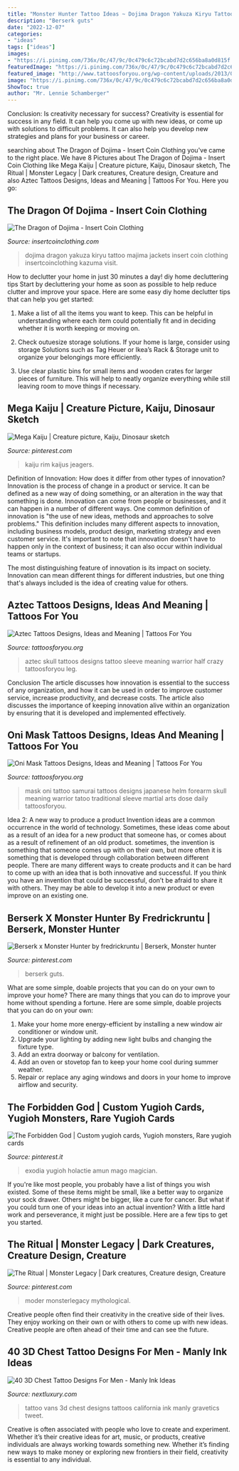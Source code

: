 ```yaml
---
title: "Monster Hunter Tattoo Ideas ~ Dojima Dragon Yakuza Kiryu Tattoo Majima Jackets Insert Coin Clothing Insertcoinclothing Kazuma Visit"
description: "Berserk guts"
date: "2022-12-07"
categories:
- "ideas"
tags: ["ideas"]
images:
- "https://i.pinimg.com/736x/0c/47/9c/0c479c6c72bcabd7d2c656ba8a0d815f.jpg"
featuredImage: "https://i.pinimg.com/736x/0c/47/9c/0c479c6c72bcabd7d2c656ba8a0d815f.jpg"
featured_image: "http://www.tattoosforyou.org/wp-content/uploads/2013/09/Aztec-Skull-Tattoos.jpg"
image: "https://i.pinimg.com/736x/0c/47/9c/0c479c6c72bcabd7d2c656ba8a0d815f.jpg"
ShowToc: true
author: "Mr. Lennie Schamberger"
---
```



Conclusion: Is creativity necessary for success?
Creativity is essential for success in any field. It can help you come up with new ideas, or come up with solutions to difficult problems. It can also help you develop new strategies and plans for your business or career.

	

		
searching about The Dragon of Dojima - Insert Coin Clothing you've came to the right place. We have 8 Pictures about The Dragon of Dojima - Insert Coin Clothing like Mega Kaiju | Creature picture, Kaiju, Dinosaur sketch, The Ritual | Monster Legacy | Dark creatures, Creature design, Creature and also Aztec Tattoos Designs, Ideas and Meaning | Tattoos For You. Here you go:
		
    
## The Dragon Of Dojima - Insert Coin Clothing

<img loading=lazy src="https://www.insertcoinclothing.com/media/images/products/scale610x1002/782_3.jpg?c=1556881231" onerror="this.onerror=null;this.src='https://tse1.mm.bing.net/th?id=OIP.O1zDsgKaC9kkGRF8akKKiQHaMK&amp;pid=15.1';" alt="The Dragon of Dojima - Insert Coin Clothing">

_Source: insertcoinclothing.com_

>dojima dragon yakuza kiryu tattoo majima jackets insert coin clothing insertcoinclothing kazuma visit. 

	

How to declutter your home in just 30 minutes a day!
diy home decluttering tips
Start by decluttering your home as soon as possible to help reduce clutter and improve your space. Here are some easy diy home declutter tips that can help you get started:

1. Make a list of all the items you want to keep. This can be helpful in understanding where each item could potentially fit and in deciding whether it is worth keeping or moving on.

2. Check outuesize storage solutions. If your home is large, consider using storage Solutions such as Tag Heuer or Ikea’s Rack & Storage unit to organize your belongings more efficiently.

3. Use clear plastic bins for small items and wooden crates for larger pieces of furniture. This will help to neatly organize everything while still leaving room to move things if necessary. 


    
## Mega Kaiju | Creature Picture, Kaiju, Dinosaur Sketch

<img loading=lazy src="https://i.pinimg.com/736x/0c/47/9c/0c479c6c72bcabd7d2c656ba8a0d815f.jpg" onerror="this.onerror=null;this.src='https://tse4.mm.bing.net/th?id=OIP.AQR7_nfWGg-tgWRgyc41dwHaEK&amp;pid=15.1';" alt="Mega Kaiju | Creature picture, Kaiju, Dinosaur sketch">

_Source: pinterest.com_

>kaiju rim kaijus jeagers. 

	

Definition of Innovation: How does it differ from other types of innovation?
Innovation is the process of change in a product or service. It can be defined as a new way of doing something, or an alteration in the way that something is done. Innovation can come from people or businesses, and it can happen in a number of different ways. 
One common definition of innovation is "the use of new ideas, methods and approaches to solve problems." This definition includes many different aspects to innovation, including business models, product design, marketing strategy and even customer service. It's important to note that innovation doesn't have to happen only in the context of business; it can also occur within individual teams or startups. 

The most distinguishing feature of innovation is its impact on society. Innovation can mean different things for different industries, but one thing that's always included is the idea of creating value for others.

    
## Aztec Tattoos Designs, Ideas And Meaning | Tattoos For You

<img loading=lazy src="http://www.tattoosforyou.org/wp-content/uploads/2013/09/Aztec-Skull-Tattoos.jpg" onerror="this.onerror=null;this.src='https://tse4.mm.bing.net/th?id=OIP.KhXo1ujS9-L4vkuspe2_9QHaJ4&amp;pid=15.1';" alt="Aztec Tattoos Designs, Ideas and Meaning | Tattoos For You">

_Source: tattoosforyou.org_

>aztec skull tattoos designs tattoo sleeve meaning warrior half crazy tattoosforyou leg. 

	

Conclusion
The article discusses how innovation is essential to the success of any organization, and how it can be used in order to improve customer service, increase productivity, and decrease costs. The article also discusses the importance of keeping innovation alive within an organization by ensuring that it is developed and implemented effectively.

    
## Oni Mask Tattoos Designs, Ideas And Meaning | Tattoos For You

<img loading=lazy src="https://www.tattoosforyou.org/wp-content/uploads/2016/03/Oni-Mask-Tattoo-Forearm.jpg" onerror="this.onerror=null;this.src='https://tse1.mm.bing.net/th?id=OIP.D0OgAOm06NX1DNt1exVqOQHaL7&amp;pid=15.1';" alt="Oni Mask Tattoos Designs, Ideas and Meaning | Tattoos For You">

_Source: tattoosforyou.org_

>mask oni tattoo samurai tattoos designs japanese helm forearm skull meaning warrior tatoo traditional sleeve martial arts dose daily tattoosforyou. 

	

Idea 2: A new way to produce a product
Invention ideas are a common occurrence in the world of technology. Sometimes, these ideas come about as a result of an idea for a new product that someone has, or comes about as a result of refinement of an old product. sometimes, the invention is something that someone comes up with on their own, but more often it is something that is developed through collaboration between different people. There are many different ways to create products and it can be hard to come up with an idea that is both innovative and successful. If you think you have an invention that could be successful, don’t be afraid to share it with others. They may be able to develop it into a new product or even improve on an existing one.

    
## Berserk X Monster Hunter By Fredrickruntu | Berserk, Monster Hunter

<img loading=lazy src="https://i.pinimg.com/736x/56/90/20/569020d4e850ad589662117eb6d520ec.jpg" onerror="this.onerror=null;this.src='https://tse3.mm.bing.net/th?id=OIP.IB1ZhHuldPRuhlDv84qPWgHaJ3&amp;pid=15.1';" alt="Berserk x Monster Hunter by fredrickruntu | Berserk, Monster hunter">

_Source: pinterest.com_

>berserk guts. 

	

What are some simple, doable projects that you can do on your own to improve your home?
There are many things that you can do to improve your home without spending a fortune. Here are some simple, doable projects that you can do on your own:
1. Make your home more energy-efficient by installing a new window air conditioner or window unit.
2. Upgrade your lighting by adding new light bulbs and changing the fixture type.
3. Add an extra doorway or balcony for ventilation. 
4. Add an oven or stovetop fan to keep your home cool during summer weather. 
5. Repair or replace any aging windows and doors in your home to improve airflow and security.

    
## The Forbidden God | Custom Yugioh Cards, Yugioh Monsters, Rare Yugioh Cards

<img loading=lazy src="https://i.pinimg.com/736x/e8/e0/5a/e8e05a13b747fdf544140ed16ae26d1d.jpg" onerror="this.onerror=null;this.src='https://tse1.mm.bing.net/th?id=OIP.Q8THdpSbh7dJ_AXL1Xl6gQHaKz&amp;pid=15.1';" alt="The Forbidden God | Custom yugioh cards, Yugioh monsters, Rare yugioh cards">

_Source: pinterest.it_

>exodia yugioh holactie amun mago magician. 

	

If you're like most people, you probably have a list of things you wish existed. Some of these items might be small, like a better way to organize your sock drawer. Others might be bigger, like a cure for cancer. But what if you could turn one of your ideas into an actual invention? With a little hard work and perseverance, it might just be possible. Here are a few tips to get you started.

    
## The Ritual | Monster Legacy | Dark Creatures, Creature Design, Creature

<img loading=lazy src="https://i.pinimg.com/736x/49/55/ed/4955ed2ac6402c8319fe8a0d9479ff9f.jpg" onerror="this.onerror=null;this.src='https://tse3.mm.bing.net/th?id=OIP.Pey6HVaZVl-CijXJW9xpGgHaHa&amp;pid=15.1';" alt="The Ritual | Monster Legacy | Dark creatures, Creature design, Creature">

_Source: pinterest.com_

>moder monsterlegacy mythological. 

	

Creative people often find their creativity in the creative side of their lives. They enjoy working on their own or with others to come up with new ideas. Creative people are often ahead of their time and can see the future.

    
## 40 3D Chest Tattoo Designs For Men - Manly Ink Ideas

<img loading=lazy src="http://nextluxury.com/wp-content/uploads/masculine-3d-california-vans-shoes-tattoo-on-chest.jpg" onerror="this.onerror=null;this.src='https://tse3.mm.bing.net/th?id=OIP.BADb7HtuZ1LIpW6tmwcWPQHaHa&amp;pid=15.1';" alt="40 3D Chest Tattoo Designs For Men - Manly Ink Ideas">

_Source: nextluxury.com_

>tattoo vans 3d chest designs tattoos california ink manly gravetics tweet. 

	

Creative is often associated with people who love to create and experiment. Whether it’s their creative ideas for art, music, or products, creative individuals are always working towards something new. Whether it’s finding new ways to make money or exploring new frontiers in their field, creativity is essential to any individual.

